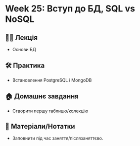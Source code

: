 # Week 25: Вступ до БД, SQL vs NoSQL

## 🧑‍🏫 Лекція
- Основи БД

## 🛠 Практика
- Встановлення PostgreSQL і MongoDB

## 🏠 Домашнє завдання
- Створити першу таблицю/колекцію

## 📎 Матеріали/Нотатки
- Заповнити під час заняття/післязаняттєво.